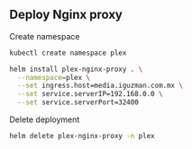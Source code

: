 ## Deploy Nginx proxy

Create namespace
```sh
kubectl create namespace plex
```

```sh
helm install plex-nginx-proxy . \
  --namespace=plex \
  --set ingress.host=media.iguzman.com.mx \
  --set service.serverIP=192.168.0.0 \
  --set service.serverPort=32400
```

Delete deployment
```sh
helm delete plex-nginx-proxy -n plex
```
